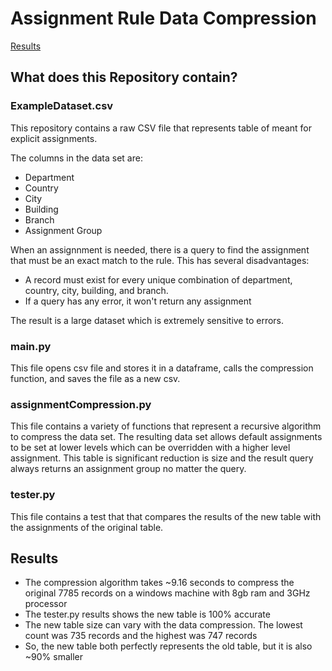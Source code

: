 # Assignment Rule Data Compression
[Results](#results)

## What does this Repository contain?
### ExampleDataset.csv
This repository contains a raw CSV file that represents table of meant for explicit assignments. 

The columns in the data set are:
   - Department
   - Country
   - City
   - Building
   - Branch
   - Assignment Group

When an assignnment is needed, there is a query to find the assignment that must be an exact match to the rule. This has several disadvantages: 
 - A record must exist for every unique combination of department, country, city, building, and branch. 
 - If a query has any error, it won't return any assignment

The result is a large dataset which is extremely sensitive to errors. 

### main.py
This file opens csv file and stores it in a dataframe, calls the compression function, and saves the file as a new csv. 

### assignmentCompression.py
This file contains a variety of functions that represent a recursive algorithm to compress the data set. The resulting data set allows default assignments to be set at lower levels which can be overridden with a higher level assignment. This table is significant reduction is size and the result query always returns an assignment group no matter the query.

### tester.py
This file contains a test that that compares the results of the new table with the assignments of the original table. 

## Results
 - The compression algorithm takes ~9.16 seconds to compress the original 7785 records on a windows machine with 8gb ram and 3GHz processor
 - The tester.py results shows the new table is 100% accurate
 - The new table size can vary with the data compression. The lowest count was 735 records and the highest was 747 records
 - So, the new table both perfectly represents the old table, but it is also ~90% smaller

